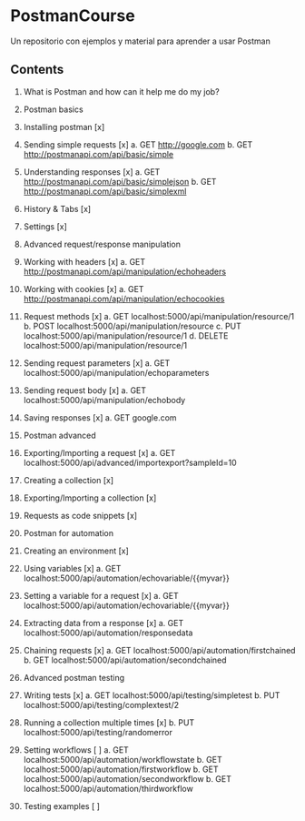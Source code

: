 # PostmanCourse
Un repositorio con ejemplos y material para aprender a usar Postman

## Contents
1. What is Postman and how can it help me do my job?

2. Postman basics
 1. Installing postman  [x]
 2. Sending simple requests [x]
	a. GET http://google.com
	b. GET http://postmanapi.com/api/basic/simple
 3. Understanding responses [x]
	a. GET http://postmanapi.com/api/basic/simplejson
	b. GET http://postmanapi.com/api/basic/simplexml
 4. History & Tabs [x]
 5. Settings [x]
 
3. Advanced request/response manipulation
 1. Working with headers [x]
	a. GET http://postmanapi.com/api/manipulation/echoheaders
 2. Working with cookies [x]
 	a. GET http://postmanapi.com/api/manipulation/echocookies
 3. Request methods [x]
 	a. GET localhost:5000/api/manipulation/resource/1
	b. POST localhost:5000/api/manipulation/resource
	c. PUT localhost:5000/api/manipulation/resource/1
	d. DELETE localhost:5000/api/manipulation/resource/1
 4. Sending request parameters [x]
 	a. GET localhost:5000/api/manipulation/echoparameters
 5. Sending request body [x]
 	a. GET localhost:5000/api/manipulation/echobody
 6. Saving responses [x]
 	a. GET google.com
	 
4. Postman advanced
 1. Exporting/Importing a request [x]
 	a. GET localhost:5000/api/advanced/importexport?sampleId=10
 2. Creating a collection [x]
 3. Exporting/Importing a collection [x]
 4. Requests as code snippets [x]

5. Postman for automation 
 1. Creating an environment [x]
 2. Using variables [x]
 	a. GET localhost:5000/api/automation/echovariable/{{myvar}}
 3. Setting a variable for a request [x]
 	a. GET localhost:5000/api/automation/echovariable/{{myvar}}
 4. Extracting data from a response [x]
 	a. GET localhost:5000/api/automation/responsedata
 5. Chaining requests [x]
 	a. GET localhost:5000/api/automation/firstchained
	b. GET localhost:5000/api/automation/secondchained

6. Advanced postman testing 
 1. Writing tests [x]
 	a. GET localhost:5000/api/testing/simpletest
	b. PUT localhost:5000/api/testing/complextest/2
 2. Running a collection multiple times [x]
 	b. PUT localhost:5000/api/testing/randomerror
 3. Setting workflows [ ]
 	a. GET localhost:5000/api/automation/workflowstate
	b. GET localhost:5000/api/automation/firstworkflow
	b. GET localhost:5000/api/automation/secondworkflow
	b. GET localhost:5000/api/automation/thirdworkflow
 4. Testing examples [ ]
 